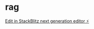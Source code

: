 # rag

[Edit in StackBlitz next generation editor ⚡️](https://stackblitz.com/~/github.com/DARRUNSITASH/rag)